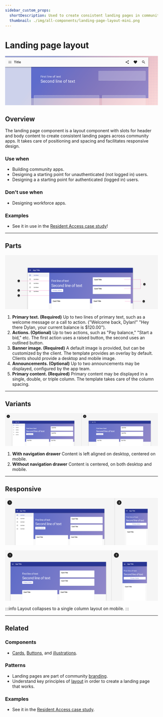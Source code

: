 ```yaml
---
sidebar_custom_props:
  shortDescription: Used to create consistent landing pages in community apps.
  thumbnail: ./img/all-components/landing-page-layout-mini.png
---
```


# Landing page layout

<ComponentVisual storybookUrl="https://tyler-technologies.github.io/forge-internal/main/?path=/story/components-landing-page-layout--default">

![](./images/landing-page-layout.png)

</ComponentVisual>

## Overview 

The landing page component is a layout component with slots for header and body content to create consistent landing pages across community apps. It takes care of positioning and spacing and facilitates responsive design. 

### Use when

- Building community apps. 
- Designing a starting point for unauthenticated (not logged in) users.
- Designing a a starting point for authenticated (logged in) users. 

### Don't use when

- Designing workforce apps. 

### Examples

- See it in use in the [Resident Access case study](/get-started/other/case-studies/resident-access/)!

---

## Parts 

<ImageBlock padded={false}>

![Image of a landing page with five parts.](./images/landing-page-overview.png)

</ImageBlock>

1. **Primary text. (Required)** Up to two lines of primary text, such as a welcome message or a call to action. ("Welcome back, Dylan!" "Hey there Dylan, your current balance is $120.00").
2. **Actions. (Optional)** Up to two actions, such as "Pay balance," "Start a bid," etc. The first action uses a raised button, the second uses an outlined button. 
3. **Banner image. (Required)** A default image is provided, but can be customized by the client. The template provides an overlay by default. Clients should provide a desktop and mobile image. 
4. **Announcements. (Optional)** Up to two announcements may be displayed, configured by the app team. 
5. **Primary content. (Required)** Primary content may be displayed in a single, double, or triple column. The template takes care of the column spacing. 

---

## Variants 

<ImageBlock padded={false}>

![Image of a landing page with five parts.](./images/variants-1.png)

</ImageBlock>

1. **With navigation drawer** Content is left aligned on desktop, centered on mobile. 
2. **Without navigation drawer** Content is centered, on both desktop and mobile.

---

## Responsive 

<ImageBlock padded={false}>

![Landing page on desktop and mobile.](./images/responsive-1.png)

</ImageBlock>

<ImageBlock padded={false}>

![Landing page on desktop and mobile.](./images/responsive-2.png)

</ImageBlock>

:::info
Layout collapses to a single column layout on mobile.
:::

---

## Related 

### Components

- [Cards](/components/cards/card), [Buttons](/components/buttons/button), and [illustrations](/get-started/styles/illustrations).

### Patterns

- Landing pages are part of community [branding](/get-started/branding-community).
- Understand key principles of [layout](/patterns/layout/introduction) in order to create a landing page that works.

### Examples

- See it in the [Resident Access case study](/get-started/other/case-studies/resident-access).
